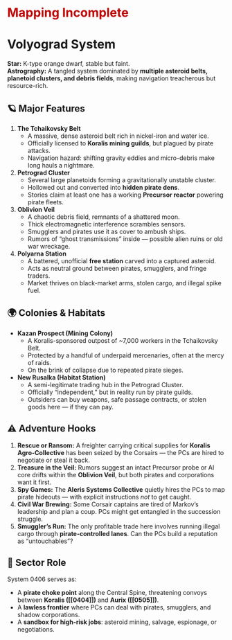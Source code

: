 # <font color="#c00000">Mapping Incomplete</font>
# Volyograd System

**Star:** K-type orange dwarf, stable but faint.  
**Astrography:** A tangled system dominated by **multiple asteroid belts, planetoid clusters, and debris fields**, making navigation treacherous but resource-rich.

## 🪐 Major Features

1. **The Tchaikovsky Belt**
    - A massive, dense asteroid belt rich in nickel-iron and water ice.
    - Officially licensed to **Koralis mining guilds**, but plagued by pirate attacks.
    - Navigation hazard: shifting gravity eddies and micro-debris make long hauls a nightmare.
2. **Petrograd Cluster**
    - Several large planetoids forming a gravitationally unstable cluster.
    - Hollowed out and converted into **hidden pirate dens**.
    - Stories claim at least one has a working **Precursor reactor** powering pirate fleets.
3. **Oblivion Veil**
    - A chaotic debris field, remnants of a shattered moon.
    - Thick electromagnetic interference scrambles sensors.
    - Smugglers and pirates use it as cover to ambush ships.
    - Rumors of “ghost transmissions” inside — possible alien ruins or old war wreckage.
4. **Polyarna Station**
    - A battered, unofficial **free station** carved into a captured asteroid.
    - Acts as neutral ground between pirates, smugglers, and fringe traders.
    - Market thrives on black-market arms, stolen cargo, and illegal spike fuel.

## 🌍 Colonies & Habitats

- **Kazan Prospect (Mining Colony)**
    - A Koralis-sponsored outpost of ~7,000 workers in the Tchaikovsky Belt.
    - Protected by a handful of underpaid mercenaries, often at the mercy of raids.
    - On the brink of collapse due to repeated pirate sieges.
- **New Rusalka (Habitat Station)**
    - A semi-legitimate trading hub in the Petrograd Cluster.
    - Officially “independent,” but in reality run by pirate guilds.
    - Outsiders can buy weapons, safe passage contracts, or stolen goods here — if they can pay.

## ⚠️ Adventure Hooks

1. **Rescue or Ransom:** A freighter carrying critical supplies for **Koralis Agro-Collective** has been seized by the Corsairs — the PCs are hired to negotiate or steal it back.
2. **Treasure in the Veil:** Rumors suggest an intact Precursor probe or AI core drifts within the **Oblivion Veil**, but both pirates and corporations want it first.
3. **Spy Games:** The **Aleris Systems Collective** quietly hires the PCs to map pirate hideouts — with explicit instructions _not_ to get caught.
4. **Civil War Brewing:** Some Corsair captains are tired of Markov’s leadership and plan a coup. PCs might get entangled in the succession struggle.
5. **Smuggler’s Run:** The only profitable trade here involves running illegal cargo through **pirate-controlled lanes**. Can the PCs build a reputation as “untouchables”?

## 🔭 Sector Role

System 0406 serves as:
- A **pirate choke point** along the Central Spine, threatening convoys between **Koralis ([[0404]])** and **Aurix ([[0505]])**.
- A **lawless frontier** where PCs can deal with pirates, smugglers, and shadow corporations.
- A **sandbox for high-risk jobs**: asteroid mining, salvage, espionage, or negotiations.
